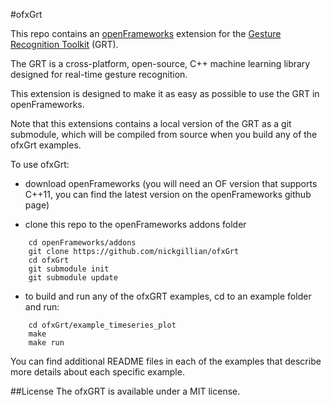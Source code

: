 #ofxGrt

This repo contains an [openFrameworks](http://openframeworks.cc) extension for the [Gesture Recognition Toolkit](https://github.com/nickgillian/grt) (GRT).

The GRT is a cross-platform, open-source, C++ machine learning library designed for real-time gesture recognition.

This extension is designed to make it as easy as possible to use the GRT in openFrameworks.

Note that this extensions contains a local version of the GRT as a git submodule, which will be compiled from source when you build any of the ofxGrt examples.

To use ofxGrt:

- download openFrameworks (you will need an OF version that supports C++11, you can find the latest version on the openFrameworks github page)

- clone this repo to the openFrameworks addons folder
```
    cd openFrameworks/addons
    git clone https://github.com/nickgillian/ofxGrt
    cd ofxGrt
    git submodule init
    git submodule update
```

- to build and run any of the ofxGRT examples, cd to an example folder and run:
```
    cd ofxGrt/example_timeseries_plot
    make
    make run
```

You can find additional README files in each of the examples that describe more details about each specific example.

##License
The ofxGRT is available under a MIT license.
